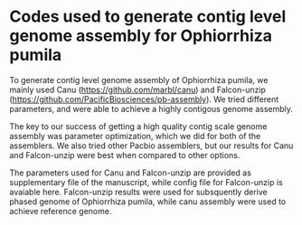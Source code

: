 # Codes used to generate contig level genome assembly for Ophiorrhiza pumila

To generate contig level genome assembly of Ophiorrhiza pumila, we mainly used Canu (https://github.com/marbl/canu) and Falcon-unzip (https://github.com/PacificBiosciences/pb-assembly). We tried different parameters, and were able to achieve a highly contigous genome assembly.

The key to our success of getting a high quality contig scale genome assembly was parameter optimization, which we did for both of the assemblers. We also tried other Pacbio assemblers, but our results for Canu and Falcon-unzip were best when compared to other options. 

The parameters used for Canu and Falcon-unzip are provided as supplementary file of the manuscript, while config file for Falcon-unzip is avaiable here. Falcon-unzip results were used for subsquently derive phased genome of Ophiorrhiza pumila, while canu assembly were used to achieve reference genome.
